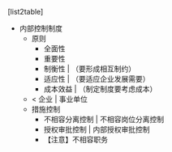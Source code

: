 [list2table]

- 内部控制制度
    - 原则
        - 全面性
        - 重要性
        - 制衡性 | （要形成相互制约）
        - 适应性 | （要适应企业发展需要）
        - 成本效益 | （制定制度要考虑成本）
    -  < 企业 | 事业单位
    - 措施控制
        - 不相容分离控制 | 不相容岗位分离控制
        - 授权审批控制 | 内部授权审批控制
        - 【注意】不相容职务
